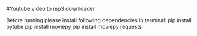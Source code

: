 #Youtube video to mp3 downloader

Before running please install following dependencies in terminal: 
pip install pytube
pip install moviepy
pip install moviepy requests